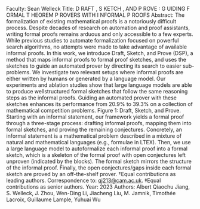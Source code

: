 Faculty: Sean Welleck
Title: D RAFT , S KETCH , AND P ROVE : G UIDING F ORMAL T HEOREM P ROVERS WITH I NFORMAL P ROOFS
Abstract: The formalization of existing mathematical proofs is a notoriously difficult process. Despite decades of research on automation and proof assistants, writing formal proofs remains arduous and only accessible to a few experts. While previous studies to automate formalization focused on powerful search algorithms, no attempts were made to take advantage of available informal proofs. In this work, we introduce Draft, Sketch, and Prove (DSP), a method that maps informal proofs to formal proof sketches, and uses the sketches to guide an automated prover by directing its search to easier sub-problems. We investigate two relevant setups where informal proofs are either written by humans or generated by a language model. Our experiments and ablation studies show that large language models are able to produce wellstructured formal sketches that follow the same reasoning steps as the informal proofs. Guiding an automated prover with these sketches enhances its performance from 20.9% to 39.3% on a collection of mathematical competition problems. Figure 1: Draft, Sketch, and Prove. Starting with an informal statement, our framework yields a formal proof through a three-stage process: drafting informal proofs, mapping them into formal sketches, and proving the remaining conjectures. Concretely, an informal statement is a mathematical problem described in a mixture of natural and mathematical languages (e.g., formulae in LTEX). Then, we use a large language model to autoformalize each informal proof into a formal sketch, which is a skeleton of the formal proof with open conjectures left unproven (indicated by the <proof> blocks). The formal sketch mirrors the structure of the informal proof. Finally, the open conjectures/gaps inside each formal sketch are proved by an off-the-shelf prover. †Equal contributions as leading authors. Correspondence to: qj213@cam.ac.uk. ‡Equal contributions as senior authors.
Year: 2023
Authors: Albert Qiaochu Jiang, S. Welleck, J. Zhou, Wen-Ding Li, Jiacheng Liu, M. Jamnik, Timothée Lacroix, Guillaume Lample, Yuhuai Wu
